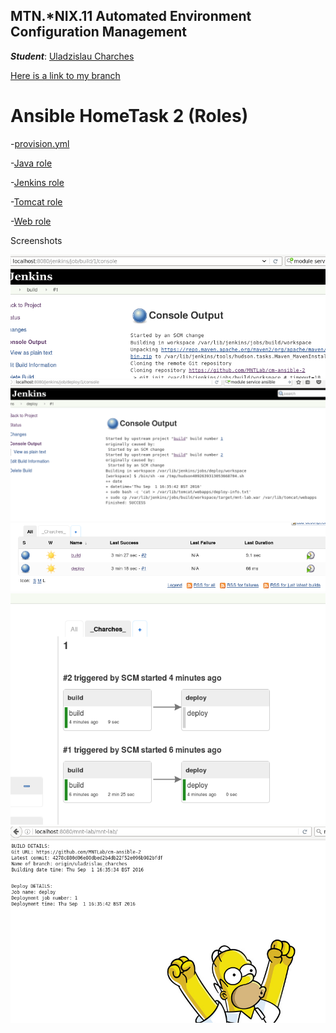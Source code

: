 MTN.*NIX.11 Automated Environment Configuration Management
---

***Student***: [Uladzislau Charches](https://upsa.epam.com/workload/employeeView.do?employeeId=4060741400038705754#emplTab=general)

[Here is a link to my branch](https://github.com/MNTLab/cm-ansible-1/tree/uladzislau_charches)

# Ansible HomeTask 2 (Roles)

-[provision.yml](vagrant/ansible/provision.yml)  

-[Java role](vagrant/ansible/roles/java/)  

-[Jenkins role](vagrant/ansible/roles/jenkins/)  

-[Tomcat role](vagrant/ansible/roles/tomcat/)  

-[Web role](vagrant/ansible/roles/web/)

Screenshots

![1](https://github.com/MNTLab/cm-ansible-2/blob/uladzislau_charches/screens/1.png)
![2](https://github.com/MNTLab/cm-ansible-2/blob/uladzislau_charches/screens/2.png)
![3](https://github.com/MNTLab/cm-ansible-2/blob/uladzislau_charches/screens/3.png)
![4](https://github.com/MNTLab/cm-ansible-2/blob/uladzislau_charches/screens/4.png)
![5](https://github.com/MNTLab/cm-ansible-2/blob/uladzislau_charches/screens/5.png)
